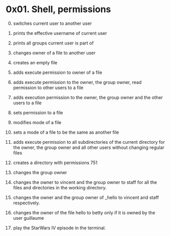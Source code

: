 # 0x01. Shell, permissions

0. switches current user to another user

1. prints the effective username of current user

2. prints all groups current user is part of

3. changes owner of a file to another user

4. creates an empty file

5. adds execute permission to owner of a file

6. adds execute permission to the owner, the group owner, read permission to other users to a file

7. adds execution permission to the owner, the group owner and the other users to a file

8. sets permission to a file

9. modifies mode of a file

10. sets a mode of a file to be the same as another file

11. adds execute permission to all subdirectories of the current directory for the owner, the group owner and all other users without changing regular files

12. creates a directory with permissions 751

13. changes the group owner
14. changes the owner to vincent and the group owner to staff for all the files and directories in the working directory.
15. changes the owner and the group owner of _hello to vincent and staff respectively.
16. changes the owner of the file hello to betty only if it is owned by the user guillaume
17. play the StarWars IV episode in the terminal.
